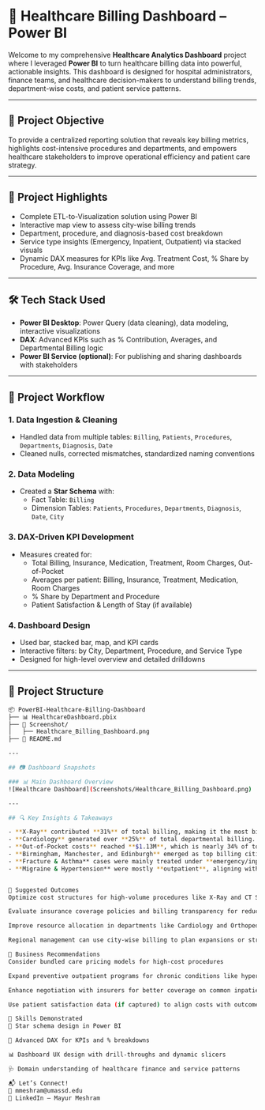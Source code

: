 # 🏥 Healthcare Billing Dashboard – Power BI

Welcome to my comprehensive **Healthcare Analytics Dashboard** project where I leveraged **Power BI** to turn healthcare billing data into powerful, actionable insights. This dashboard is designed for hospital administrators, finance teams, and healthcare decision-makers to understand billing trends, department-wise costs, and patient service patterns.

---

## 🎯 Project Objective

To provide a centralized reporting solution that reveals key billing metrics, highlights cost-intensive procedures and departments, and empowers healthcare stakeholders to improve operational efficiency and patient care strategy.

---

## 🌟 Project Highlights

- Complete ETL-to-Visualization solution using Power BI  
- Interactive map view to assess city-wise billing trends  
- Department, procedure, and diagnosis-based cost breakdown  
- Service type insights (Emergency, Inpatient, Outpatient) via stacked visuals  
- Dynamic DAX measures for KPIs like Avg. Treatment Cost, % Share by Procedure, Avg. Insurance Coverage, and more  

---

## 🛠️ Tech Stack Used

- **Power BI Desktop**: Power Query (data cleaning), data modeling, interactive visualizations  
- **DAX**: Advanced KPIs such as % Contribution, Averages, and Departmental Billing logic  
- **Power BI Service (optional)**: For publishing and sharing dashboards with stakeholders  

---

## 🔄 Project Workflow

### 1. Data Ingestion & Cleaning
- Handled data from multiple tables: `Billing`, `Patients`, `Procedures`, `Departments`, `Diagnosis`, `Date`  
- Cleaned nulls, corrected mismatches, standardized naming conventions  

### 2. Data Modeling
- Created a **Star Schema** with:  
  - Fact Table: `Billing`  
  - Dimension Tables: `Patients`, `Procedures`, `Departments`, `Diagnosis`, `Date`, `City`  

### 3. DAX-Driven KPI Development
- Measures created for:  
  - Total Billing, Insurance, Medication, Treatment, Room Charges, Out-of-Pocket  
  - Averages per patient: Billing, Insurance, Treatment, Medication, Room Charges  
  - % Share by Department and Procedure  
  - Patient Satisfaction & Length of Stay (if available)  

### 4. Dashboard Design
- Used bar, stacked bar, map, and KPI cards  
- Interactive filters: by City, Department, Procedure, and Service Type  
- Designed for high-level overview and detailed drilldowns  

---

## 📁 Project Structure

```bash
📦 PowerBI-Healthcare-Billing-Dashboard
├── 📊 HealthcareDashboard.pbix
├── 📁 Screenshot/
│   ├── Healthcare_Billing_Dashboard.png
├── 📄 README.md

---

## 📷 Dashboard Snapshots

### 📊 Main Dashboard Overview
![Healthcare Dashboard](Screenshots/Healthcare_Billing_Dashboard.png) 

---

## 🔍 Key Insights & Takeaways

- **X-Ray** contributed **31%** of total billing, making it the most billed procedure. This reflects heavy usage in diagnostics or imaging-based care.
- **Cardiology** generated over **25%** of total departmental billing. High volume or high-cost cardiac procedures may be driving this.
- **Out-of-Pocket costs** reached **$1.13M**, which is nearly 34% of total billing. This indicates potential gaps in insurance coverage or high deductibles.
- **Birmingham, Manchester, and Edinburgh** emerged as top billing cities, suggesting larger hospitals or more critical care centers.
- **Fracture & Asthma** cases were mainly treated under **emergency/inpatient** services, implying acute care demand.
- **Migraine & Hypertension** were mostly **outpatient**, aligning with standard chronic care models.


🚀 Suggested Outcomes
Optimize cost structures for high-volume procedures like X-Ray and CT Scan

Evaluate insurance coverage policies and billing transparency for reducing out-of-pocket burden

Improve resource allocation in departments like Cardiology and Orthopedics

Regional management can use city-wise billing to plan expansions or streamline operations

📌 Business Recommendations
Consider bundled care pricing models for high-cost procedures

Expand preventive outpatient programs for chronic conditions like hypertension

Enhance negotiation with insurers for better coverage on common inpatient treatments

Use patient satisfaction data (if captured) to align costs with outcomes

🧠 Skills Demonstrated
🧩 Star schema design in Power BI

🔢 Advanced DAX for KPIs and % breakdowns

📊 Dashboard UX design with drill-throughs and dynamic slicers

🩺 Domain understanding of healthcare finance and service patterns

📬 Let’s Connect!
📧 mmeshram@umassd.edu
🔗 LinkedIn – Mayur Meshram

